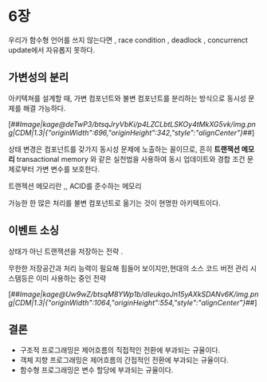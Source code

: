 # 6장

우리가 함수형 언어를 쓰지 않는다면 , race condition , deadlock , concurrenct update에서 자유롭지 못하다.

## 가변성의 분리

아키텍쳐를 설계할 때, 가변 컴포넌트와 불변 컴포넌트를 분리하는 방식으로 동시성 문제를 해결 가능하다.

[##_Image|kage@deTwP3/btsqJryVbKi/p4LZCLbtLSKOy4tMkXG5vk/img.png|CDM|1.3|{"originWidth":696,"originHeight":342,"style":"alignCenter"}_##]

상태 변경은 컴포넌트를 갖가지 동시성 문제에 노출하는 꼴이므로, 흔히 **트랜잭션 메모리** transactional memory 와 같은 실천법을 사용하여 동시 업데이트와 경합 조건 문제로부터 가변 변수를 보호한다.

트랜젝션 메모리란 ,, ACID를 준수하는 메모리

가능한 한 많은 처리를 불변 컴포넌트로 옮기는 것이 현명한 아키텍트이다.

## 이벤트 소싱

상태가 아닌 트랜잭션을 저장하는 전략 .

무한한 저장공간과 처리 능력이 필요해 힘들어 보이지만,현대의 소스 코드 버전 관리 시스템등은 이미 사용하는 중인 전략

[##_Image|kage@Uw9wZ/btsqM8YWp1b/dIeukqoJn15yAXkSDANv6K/img.png|CDM|1.3|{"originWidth":1064,"originHeight":554,"style":"alignCenter"}_##]

## 결론

- 구조적 프로그래밍은 제어흐름의 직접적인 전환에 부과되는 규율이다.
- 객체 지향 프로그래밍은 제어흐름의 간접적인 전환에 부과되는 규율이다.
- 함수형 프로그래밍은 변수 할당에 부과되는 규율이다.
